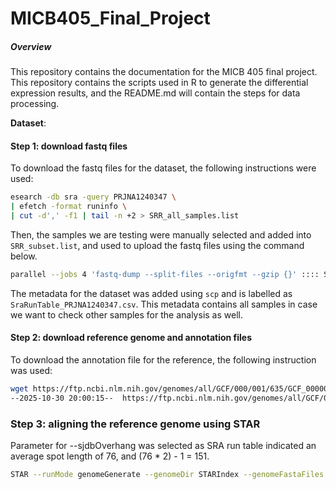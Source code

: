 # MICB405_Final_Project

##### Overview

This repository contains the documentation for the MICB 405 final project. This repository contains
the scripts used in R to generate the differential expression results, and the README.md will contain the steps
for data processing.

**Dataset**: 

#### Step 1: download fastq files

To download the fastq files for the dataset, the following instructions were used: 
```bash
esearch -db sra -query PRJNA1240347 \
| efetch -format runinfo \
| cut -d',' -f1 | tail -n +2 > SRR_all_samples.list

```

Then, the samples we are testing were manually selected and added into `SRR_subset.list`, and used to upload the fastq files using the command below.

```bash
parallel --jobs 4 'fastq-dump --split-files --origfmt --gzip {}' :::: SRR_subset.list

```

The metadata for the dataset was added using `scp` and is labelled as `SraRunTable_PRJNA1240347.csv`. This metadata contains all samples in case we want to check other samples for the analysis as well. 

#### Step 2: download reference genome and annotation files

To download the annotation file for the reference, the following instruction was used: 
```bash
wget https://ftp.ncbi.nlm.nih.gov/genomes/all/GCF/000/001/635/GCF_000001635.27_GRCm39/GCF_000001635.27_GRCm39_genomic.gtf.gz
--2025-10-30 20:00:15--  https://ftp.ncbi.nlm.nih.gov/genomes/all/GCF/000/001/635/GCF_000001635.27_GRCm39/GCF_000001635.27_GRCm39_genomic.gtf.gz

```

### Step 3: aligning the reference genome using STAR

Parameter for --sjdbOverhang was selected as SRA run table indicated an average spot length of 76, and (76 * 2) - 1 = 151.

```bash
STAR --runMode genomeGenerate --genomeDir STARIndex --genomeFastaFiles GCF_000001635.27_GRCm39_genomic.fna  --sjdbGTFfile GCF_000001635.27_GRCm39_genomic.gtf --sjdbOverhang 151 --runThreadN 8

```



